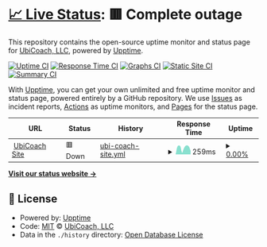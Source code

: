 # [📈 Live Status](https://ubicoach.github.io/upptime): <!--live status--> **🟥 Complete outage**

This repository contains the open-source uptime monitor and status page for [UbiCoach, LLC](https://ubi.coach), powered by [Upptime](https://github.com/upptime/upptime).

[![Uptime CI](https://github.com/ubicoach/upptime/workflows/Uptime%20CI/badge.svg)](https://github.com/ubicoach/upptime/actions?query=workflow%3A%22Uptime+CI%22)
[![Response Time CI](https://github.com/ubicoach/upptime/workflows/Response%20Time%20CI/badge.svg)](https://github.com/ubicoach/upptime/actions?query=workflow%3A%22Response+Time+CI%22)
[![Graphs CI](https://github.com/ubicoach/upptime/workflows/Graphs%20CI/badge.svg)](https://github.com/ubicoach/upptime/actions?query=workflow%3A%22Graphs+CI%22)
[![Static Site CI](https://github.com/ubicoach/upptime/workflows/Static%20Site%20CI/badge.svg)](https://github.com/ubicoach/upptime/actions?query=workflow%3A%22Static+Site+CI%22)
[![Summary CI](https://github.com/ubicoach/upptime/workflows/Summary%20CI/badge.svg)](https://github.com/ubicoach/upptime/actions?query=workflow%3A%22Summary+CI%22)

With [Upptime](https://upptime.js.org), you can get your own unlimited and free uptime monitor and status page, powered entirely by a GitHub repository. We use [Issues](https://github.com/ubicoach/upptime/issues) as incident reports, [Actions](https://github.com/ubicoach/upptime/actions) as uptime monitors, and [Pages](https://ubicoach.github.io/upptime) for the status page.

<!--start: status pages-->
<!-- This summary is generated by Upptime (https://github.com/upptime/upptime) -->
<!-- Do not edit this manually, your changes will be overwritten -->
<!-- prettier-ignore -->
| URL | Status | History | Response Time | Uptime |
| --- | ------ | ------- | ------------- | ------ |
| <img alt="" src="https://icons.duckduckgo.com/ip3/www.ubi.coach.ico" height="13"> [UbiCoach Site](https://www.ubi.coach) | 🟥 Down | [ubi-coach-site.yml](https://github.com/ubicoach/upptime/commits/HEAD/history/ubi-coach-site.yml) | <details><summary><img alt="Response time graph" src="./graphs/ubi-coach-site/response-time-week.png" height="20"> 259ms</summary><br><a href="https://ubicoach.github.io/upptime/history/ubi-coach-site"><img alt="Response time 254" src="https://img.shields.io/endpoint?url=https%3A%2F%2Fraw.githubusercontent.com%2Fubicoach%2Fupptime%2FHEAD%2Fapi%2Fubi-coach-site%2Fresponse-time.json"></a><br><a href="https://ubicoach.github.io/upptime/history/ubi-coach-site"><img alt="24-hour response time 135" src="https://img.shields.io/endpoint?url=https%3A%2F%2Fraw.githubusercontent.com%2Fubicoach%2Fupptime%2FHEAD%2Fapi%2Fubi-coach-site%2Fresponse-time-day.json"></a><br><a href="https://ubicoach.github.io/upptime/history/ubi-coach-site"><img alt="7-day response time 259" src="https://img.shields.io/endpoint?url=https%3A%2F%2Fraw.githubusercontent.com%2Fubicoach%2Fupptime%2FHEAD%2Fapi%2Fubi-coach-site%2Fresponse-time-week.json"></a><br><a href="https://ubicoach.github.io/upptime/history/ubi-coach-site"><img alt="30-day response time 248" src="https://img.shields.io/endpoint?url=https%3A%2F%2Fraw.githubusercontent.com%2Fubicoach%2Fupptime%2FHEAD%2Fapi%2Fubi-coach-site%2Fresponse-time-month.json"></a><br><a href="https://ubicoach.github.io/upptime/history/ubi-coach-site"><img alt="1-year response time 250" src="https://img.shields.io/endpoint?url=https%3A%2F%2Fraw.githubusercontent.com%2Fubicoach%2Fupptime%2FHEAD%2Fapi%2Fubi-coach-site%2Fresponse-time-year.json"></a></details> | <details><summary><a href="https://ubicoach.github.io/upptime/history/ubi-coach-site">0.00%</a></summary><a href="https://ubicoach.github.io/upptime/history/ubi-coach-site"><img alt="All-time uptime 0.00%" src="https://img.shields.io/endpoint?url=https%3A%2F%2Fraw.githubusercontent.com%2Fubicoach%2Fupptime%2FHEAD%2Fapi%2Fubi-coach-site%2Fuptime.json"></a><br><a href="https://ubicoach.github.io/upptime/history/ubi-coach-site"><img alt="24-hour uptime 0.00%" src="https://img.shields.io/endpoint?url=https%3A%2F%2Fraw.githubusercontent.com%2Fubicoach%2Fupptime%2FHEAD%2Fapi%2Fubi-coach-site%2Fuptime-day.json"></a><br><a href="https://ubicoach.github.io/upptime/history/ubi-coach-site"><img alt="7-day uptime 0.00%" src="https://img.shields.io/endpoint?url=https%3A%2F%2Fraw.githubusercontent.com%2Fubicoach%2Fupptime%2FHEAD%2Fapi%2Fubi-coach-site%2Fuptime-week.json"></a><br><a href="https://ubicoach.github.io/upptime/history/ubi-coach-site"><img alt="30-day uptime 0.00%" src="https://img.shields.io/endpoint?url=https%3A%2F%2Fraw.githubusercontent.com%2Fubicoach%2Fupptime%2FHEAD%2Fapi%2Fubi-coach-site%2Fuptime-month.json"></a><br><a href="https://ubicoach.github.io/upptime/history/ubi-coach-site"><img alt="1-year uptime 0.00%" src="https://img.shields.io/endpoint?url=https%3A%2F%2Fraw.githubusercontent.com%2Fubicoach%2Fupptime%2FHEAD%2Fapi%2Fubi-coach-site%2Fuptime-year.json"></a></details>

<!--end: status pages-->

[**Visit our status website →**](https://ubicoach.github.io/upptime)

## 📄 License

- Powered by: [Upptime](https://github.com/upptime/upptime)
- Code: [MIT](./LICENSE) © [UbiCoach, LLC](https://ubi.coach)
- Data in the `./history` directory: [Open Database License](https://opendatacommons.org/licenses/odbl/1-0/)
